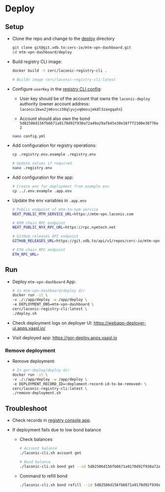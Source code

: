 # Deploy

## Setup

- Clone the repo and change to the [deploy](./) directory

  ```bash
  git clone git@git.vdb.to:cerc-io/mtm-vpn-dashboard.git
  cd mtm-vpn-dashboard/deploy
  ```

- Build registry CLI image:

  ```bash
  docker build -t cerc/laconic-registry-cli .

  # Builds image cerc/laconic-registry-cli:latest
  ```

- Configure `userKey` in the [registry CLI config](./config.yml):

  - User key should be of the account that owns the `laconic-deploy` authority (owner account address: `laconic1kwx2jm6vscz38qlyujvq6msujmk8l3zangqahs`)

  - Account should also own the bond `5d82586d156fb6671a9170d92f930a72a49a29afb45e30e16fff2100e30776e2`

  ```bash
  nano config.yml
  ```

- Add configuration for registry operations:

  ```bash
  cp .registry.env.example .registry.env

  # Update values if required
  nano .registry.env
  ```

- Add configuration for the app:

  ```bash
  # Create env for deployment from example env
  cp ../.env.example .app.env
  ```

- Update the env variables in `.app.env`

  ```bash
  # Public endpoint of mtm-to-nym-service
  NEXT_PUBLIC_MTM_SERVICE_URL=https://mtm-vpn.laconic.com

  # NYM chain RPC endpoint
  NEXT_PUBLIC_NYX_RPC_URL=https://rpc.nymtech.net

  # GitHub releases API endpoint
  GITHUB_RELEASES_URL=https://git.vdb.to/api/v1/repos/cerc-io/mtm-vpn-client-public/releases

  # ETH chain RPC endpoint
  ETH_RPC_URL=
  ```

## Run

- Deploy `mtm-vpn-dashboard` App:

  ```bash
  # In mtm-vpn-dashboard/deploy dir
  docker run -it \
  -v ./:/app/deploy -w /app/deploy \
  -e DEPLOYMENT_DNS=mtm-vpn-dashboard \
  cerc/laconic-registry-cli:latest \
  ./deploy.sh
  ```

- Check deployment logs on deployer UI: <https://webapp-deployer-ui.apps.vaasl.io/>

- Visit deployed app: <https://gor-deploy.apps.vaasl.io>

### Remove deployment

- Remove deployment:

  ```bash
  # In gor-deploy/deploy dir
  docker run -it \
  -v ./:/app/deploy -w /app/deploy \
  -e DEPLOYMENT_RECORD_ID=<deploment-record-id-to-be-removed> \
  cerc/laconic-registry-cli:latest \
  ./remove-deployment.sh
  ```

## Troubleshoot

- Check records in [registry console app](https://console.laconic.com/#/registry).

- If deployment fails due to low bond balance
  - Check balances

    ```bash
    # Account balance
    ./laconic-cli.sh account get

    # Bond balance
    ./laconic-cli.sh bond get --id 5d82586d156fb6671a9170d92f930a72a49a29afb45e30e16fff2100e30776e2
    ```

  - Command to refill bond

    ```bash
    ./laconic-cli.sh bond refill --id 5d82586d156fb6671a9170d92f930a72a49a29afb45e30e16fff2100e30776e2 --type alnt --quantity 10000000
    ```
